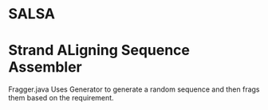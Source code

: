 SALSA
=====

Strand ALigning Sequence Assembler
=====

Fragger.java
Uses Generator to generate a random sequence and then frags them based on the requirement.

